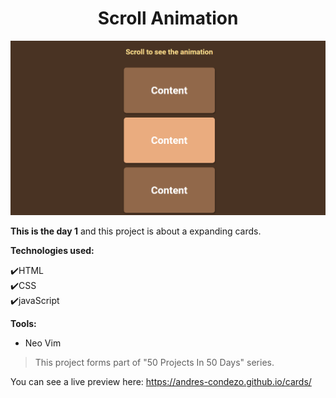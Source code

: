 <h1 align=center>Scroll Animation  </h1>

<img src="./img/preview.png">

**This is the day 1** and this project is about a expanding cards.

**Technologies used:**

✔️HTML
<br>
✔️CSS
<br>
✔️javaScript
<br>

**Tools:**

- Neo Vim

> This project forms part of "50 Projects In 50 Days" series.

You can see a live preview here: https://andres-condezo.github.io/cards/
